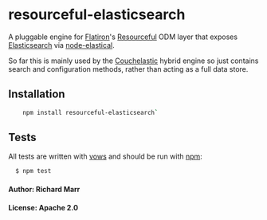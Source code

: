 # resourceful-elasticsearch

A pluggable engine for [Flatiron][2]'s [Resourceful][3] ODM layer that exposes [Elasticsearch][4] via [node-elastical][5]. 

So far this is mainly used by the [Couchelastic][6] hybrid engine so just contains search and configuration methods, rather than acting as a full data store.

## Installation

``` bash
	npm install resourceful-elasticsearch`
```

## Tests

All tests are written with [vows][0] and should be run with [npm][1]:

``` bash
  $ npm test
```

#### Author: Richard Marr
#### License: Apache 2.0


[0]: http://vowsjs.org
[1]: http://npmjs.org
[2]: http://flatironjs.org/
[3]: https://github.com/flatiron/resourceful/
[4]: http://www.elasticsearch.org
[5]: https://github.com/rgrove/node-elastical/
[6]: https://github.com/richmarr/resourceful-couchelastic/